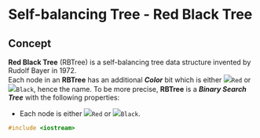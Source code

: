 # Self-balancing Tree - Red Black Tree
## Concept
**Red Black Tree** (RBTree) is a self-balancing tree data structure invented by Rudolf Bayer in 1972.  
Each node in an **RBTree** has an additional **_Color_** bit which is either ![][red]`Red` or ![][black]`Black`, hence the name. To be more precise, **RBTree** is a **_Binary Search Tree_** with the following properties:
* Each node is either ![][red]`Red` or ![][black]`Black`. 

```cpp
#include <iostream>

```

[red]: https://via.placeholder.com/15/f03c15/f03c15.png
[black]: https://via.placeholder.com/15/808080/808080.png